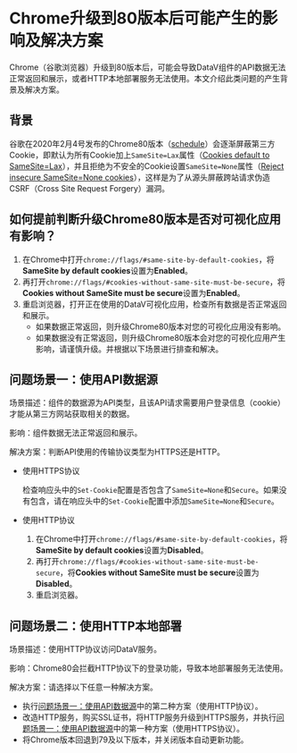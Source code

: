 # Chrome升级到80版本后可能产生的影响及解决方案

Chrome（谷歌浏览器）升级到80版本后，可能会导致DataV组件的API数据无法正常返回和展示，或者HTTP本地部署服务无法使用。本文介绍此类问题的产生背景及解决方案。

## 背景

谷歌在2020年2月4号发布的Chrome80版本（[schedule](https://www.chromestatus.com/features/schedule)）会逐渐屏蔽第三方Cookie，即默认为所有Cookie加上`SameSite=Lax`属性（[Cookies default to SameSite=Lax](https://www.chromestatus.com/feature/5088147346030592)），并且拒绝为不安全的Cookie设置`SameSite=None`属性（[Reject insecure SameSite=None cookies](https://www.chromestatus.com/feature/5633521622188032)），这样是为了从源头屏蔽跨站请求伪造CSRF（Cross Site Request Forgery）漏洞。

## 如何提前判断升级Chrome80版本是否对可视化应用有影响？

1.  在Chrome中打开`chrome://flags/#same-site-by-default-cookies`，将**SameSite by default cookies**设置为**Enabled**。
2.  再打开`chrome://flags/#cookies-without-same-site-must-be-secure`，将**Cookies without SameSite must be secure**设置为**Enabled**。
3.  重启浏览器，打开正在使用的DataV可视化应用，检查所有数据是否正常返回和展示。
    -   如果数据正常返回，则升级Chrome80版本对您的可视化应用没有影响。
    -   如果数据没有正常返回，则升级Chrome80版本会对您的可视化应用产生影响，请谨慎升级。并根据以下场景进行排查和解决。

## 问题场景一：使用API数据源

场景描述：组件的数据源为API类型，且该API请求需要用户登录信息（cookie）才能从第三方网站获取相关的数据。

影响：组件数据无法正常返回和展示。

解决方案：判断API使用的传输协议类型为HTTPS还是HTTP。

-   使用HTTPS协议

    检查响应头中的`Set-Cookie`配置是否包含了`SameSite=None`和`Secure`。如果没有包含，请在响应头中的`Set-Cookie`配置中添加`SameSite=None`和`Secure`。

-   使用HTTP协议
    1.  在Chrome中打开`chrome://flags/#same-site-by-default-cookies`，将**SameSite by default cookies**设置为**Disabled**。
    2.  再打开`chrome://flags/#cookies-without-same-site-must-be-secure`，将**Cookies without SameSite must be secure**设置为**Disabled**。
    3.  重启浏览器。

## 问题场景二：使用HTTP本地部署

场景描述：使用HTTP协议访问DataV服务。

影响：Chrome80会拦截HTTP协议下的登录功能，导致本地部署服务无法使用。

解决方案：请选择以下任意一种解决方案。

-   执行[问题场景一：使用API数据源](#section_u7u_0ky_jiu)中的第二种方案（使用HTTP协议）。
-   改造HTTP服务，购买SSL证书，将HTTP服务升级到HTTPS服务，并执行[问题场景一：使用API数据源](#section_u7u_0ky_jiu)中的第一种方案（使用HTTPS协议）。
-   将Chrome版本回退到79及以下版本，并关闭版本自动更新功能。


